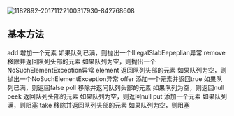 ![1182892-20171122100317930-842768608](C:\Users\jiliang\Desktop\1182892-20171122100317930-842768608.png)

## 基本方法

add        增加一个元素               如果队列已满，则抛出一个IIIegaISlabEepeplian异常
remove     移除并返回队列头部的元素     如果队列为空，则抛出一个NoSuchElementException异常
element    返回队列头部的元素           如果队列为空，则抛出一个NoSuchElementException异常
offer      添加一个元素并返回true       如果队列已满，则返回false
poll       移除并返问队列头部的元素      如果队列为空，则返回null
peek       返回队列头部的元素           如果队列为空，则返回null
put        添加一个元素                如果队列满，则阻塞
take       移除并返回队列头部的元素     如果队列为空，则阻塞